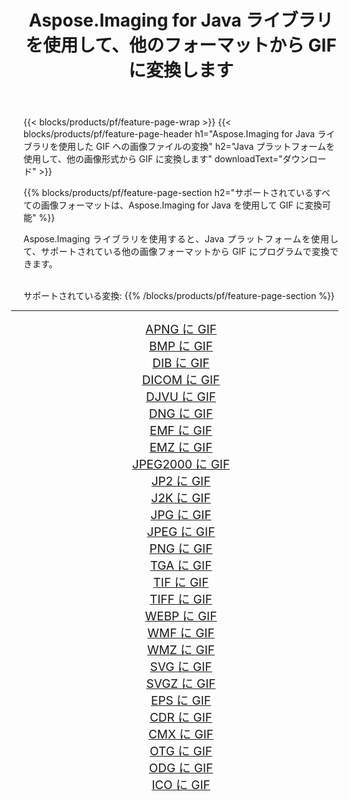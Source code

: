 ﻿---
title: Aspose.Imaging for Java ライブラリを使用して、他のフォーマットから GIF に変換します 
weight: 3920
url: /ja/java/conversion/to/gif/ 
lang: ja
langdirlevel: 2
locales: zh-hans,ja,it,ru,de,es,fr,nl,id,lt,pl,pt,vi,tr,ko,zh-hant,ar,hi,th,sv,cs,uk,he
description: Aspose.Imaging を使用すると、Java を使用して他のフォーマットから GIF に変換できます。
---

{{< blocks/products/pf/feature-page-wrap >}}
{{< blocks/products/pf/feature-page-header h1="Aspose.Imaging for Java ライブラリを使用した GIF への画像ファイルの変換" h2="Java プラットフォームを使用して、他の画像形式から GIF に変換します" downloadText="ダウンロード" >}}


{{% blocks/products/pf/feature-page-section  h2="サポートされているすべての画像フォーマットは、Aspose.Imaging for Java を使用して GIF に変換可能" %}}
<p align=justify>Aspose.Imaging ライブラリを使用すると、Java プラットフォームを使用して、サポートされている他の画像フォーマットから GIF にプログラムで変換できます。</p>
<br/>
サポートされている変換:
{{% /blocks/products/pf/feature-page-section %}}
<div class="container-fluid productfamilypage bg-gray">
    <div class="convertypes bg-gray agp-content section">
        <div class="container">
		<hr style="margin-left:-20px;"/>
		<div class="row other-converters" style="gap: 10px;font-size: 19px;text-align:center;">
		    <div class='col-md-2 other-converter remove-lp remove-rp'><a href="/imaging/ja/java/conversion/apng-to-gif/" style="padding:15px;">APNG に GIF</a></div>
<div class='col-md-2 other-converter remove-lp remove-rp'><a href="/imaging/ja/java/conversion/bmp-to-gif/" style="padding:15px;">BMP に GIF</a></div>
<div class='col-md-2 other-converter remove-lp remove-rp'><a href="/imaging/ja/java/conversion/dib-to-gif/" style="padding:15px;">DIB に GIF</a></div>
<div class='col-md-2 other-converter remove-lp remove-rp'><a href="/imaging/ja/java/conversion/dicom-to-gif/" style="padding:15px;">DICOM に GIF</a></div>
<div class='col-md-2 other-converter remove-lp remove-rp'><a href="/imaging/ja/java/conversion/djvu-to-gif/" style="padding:15px;">DJVU に GIF</a></div>
<div class='col-md-2 other-converter remove-lp remove-rp'><a href="/imaging/ja/java/conversion/dng-to-gif/" style="padding:15px;">DNG に GIF</a></div>
<div class='col-md-2 other-converter remove-lp remove-rp'><a href="/imaging/ja/java/conversion/emf-to-gif/" style="padding:15px;">EMF に GIF</a></div>
<div class='col-md-2 other-converter remove-lp remove-rp'><a href="/imaging/ja/java/conversion/emz-to-gif/" style="padding:15px;">EMZ に GIF</a></div>
<div class='col-md-2 other-converter remove-lp remove-rp'><a href="/imaging/ja/java/conversion/jpeg2000-to-gif/" style="padding:15px;">JPEG2000 に GIF</a></div>
<div class='col-md-2 other-converter remove-lp remove-rp'><a href="/imaging/ja/java/conversion/jp2-to-gif/" style="padding:15px;">JP2 に GIF</a></div>
<div class='col-md-2 other-converter remove-lp remove-rp'><a href="/imaging/ja/java/conversion/j2k-to-gif/" style="padding:15px;">J2K に GIF</a></div>
<div class='col-md-2 other-converter remove-lp remove-rp'><a href="/imaging/ja/java/conversion/jpg-to-gif/" style="padding:15px;">JPG に GIF</a></div>
<div class='col-md-2 other-converter remove-lp remove-rp'><a href="/imaging/ja/java/conversion/jpeg-to-gif/" style="padding:15px;">JPEG に GIF</a></div>
<div class='col-md-2 other-converter remove-lp remove-rp'><a href="/imaging/ja/java/conversion/png-to-gif/" style="padding:15px;">PNG に GIF</a></div>
<div class='col-md-2 other-converter remove-lp remove-rp'><a href="/imaging/ja/java/conversion/tga-to-gif/" style="padding:15px;">TGA に GIF</a></div>
<div class='col-md-2 other-converter remove-lp remove-rp'><a href="/imaging/ja/java/conversion/tif-to-gif/" style="padding:15px;">TIF に GIF</a></div>
<div class='col-md-2 other-converter remove-lp remove-rp'><a href="/imaging/ja/java/conversion/tiff-to-gif/" style="padding:15px;">TIFF に GIF</a></div>
<div class='col-md-2 other-converter remove-lp remove-rp'><a href="/imaging/ja/java/conversion/webp-to-gif/" style="padding:15px;">WEBP に GIF</a></div>
<div class='col-md-2 other-converter remove-lp remove-rp'><a href="/imaging/ja/java/conversion/wmf-to-gif/" style="padding:15px;">WMF に GIF</a></div>
<div class='col-md-2 other-converter remove-lp remove-rp'><a href="/imaging/ja/java/conversion/wmz-to-gif/" style="padding:15px;">WMZ に GIF</a></div>
<div class='col-md-2 other-converter remove-lp remove-rp'><a href="/imaging/ja/java/conversion/svg-to-gif/" style="padding:15px;">SVG に GIF</a></div>
<div class='col-md-2 other-converter remove-lp remove-rp'><a href="/imaging/ja/java/conversion/svgz-to-gif/" style="padding:15px;">SVGZ に GIF</a></div>
<div class='col-md-2 other-converter remove-lp remove-rp'><a href="/imaging/ja/java/conversion/eps-to-gif/" style="padding:15px;">EPS に GIF</a></div>
<div class='col-md-2 other-converter remove-lp remove-rp'><a href="/imaging/ja/java/conversion/cdr-to-gif/" style="padding:15px;">CDR に GIF</a></div>
<div class='col-md-2 other-converter remove-lp remove-rp'><a href="/imaging/ja/java/conversion/cmx-to-gif/" style="padding:15px;">CMX に GIF</a></div>
<div class='col-md-2 other-converter remove-lp remove-rp'><a href="/imaging/ja/java/conversion/otg-to-gif/" style="padding:15px;">OTG に GIF</a></div>
<div class='col-md-2 other-converter remove-lp remove-rp'><a href="/imaging/ja/java/conversion/odg-to-gif/" style="padding:15px;">ODG に GIF</a></div>
<div class='col-md-2 other-converter remove-lp remove-rp'><a href="/imaging/ja/java/conversion/ico-to-gif/" style="padding:15px;">ICO に GIF</a></div>
                </div>
        </div>
    </div>
</div>
<br/>


